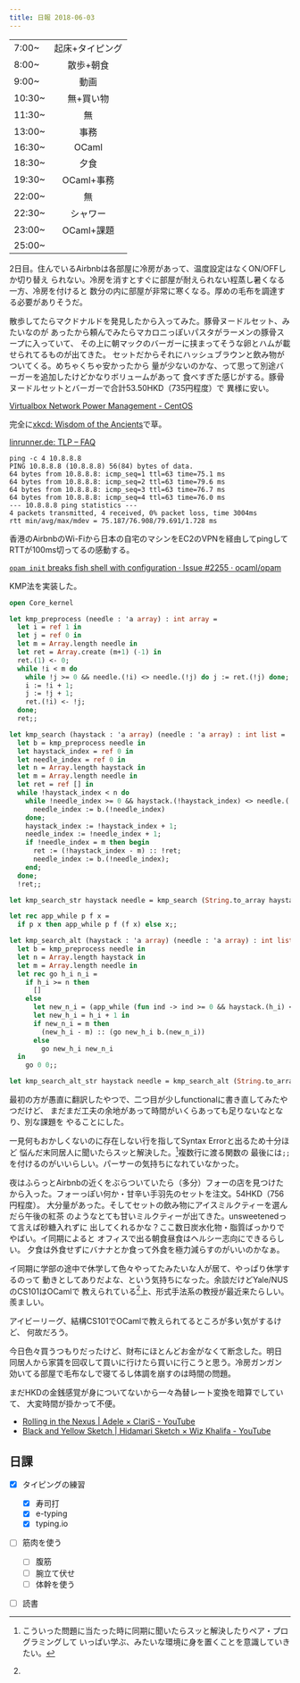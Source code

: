 ```yaml
---
title: 日報 2018-06-03
---
```


|||
|:-|:-:|
|7:00~|起床+タイピング|
|8:00~|散歩+朝食|
|9:00~|動画|
|10:30~|無+買い物|
|11:30~|無|
|13:00~|事務|
|16:30~|OCaml|
|18:30~|夕食|
|19:30~|OCaml+事務|
|22:00~|無|
|22:30~|シャワー|
|23:00~|OCaml+課題|
|25:00~||

2日目。住んでいるAirbnbは各部屋に冷房があって、温度設定はなくON/OFFしか切り替え
られない。冷房を消すとすぐに部屋が耐えられない程蒸し暑くなる一方、冷房を付けると
数分の内に部屋が非常に寒くなる。厚めの毛布を調達する必要がありそうだ。

散歩してたらマクドナルドを発見したから入ってみた。豚骨ヌードルセット、みたいなのが
あったから頼んでみたらマカロニっぽいパスタがラーメンの豚骨スープに入っていて、
その上に朝マックのバーガーに挟まってそうな卵とハムが載せられてるものが出てきた。
セットだからそれにハッシュブラウンと飲み物がついてくる。めちゃくちゃ安かったから
量が少ないのかな、って思って別途バーガーを追加したけどかなりボリュームがあって
食べすぎた感じがする。豚骨ヌードルセットとバーガーで合計53.50HKD（735円程度）で
異様に安い。

[Virtualbox Network Power Management - CentOS](https://www.centos.org/forums/viewtopic.php?t=47507)

完全に[xkcd: Wisdom of the Ancients](https://xkcd.com/979/)で草。

[linrunner.de: TLP – FAQ](https://www.linrunner.de/en/tlp/docs/tlp-faq.html#powertop)

```
ping -c 4 10.8.8.8
PING 10.8.8.8 (10.8.8.8) 56(84) bytes of data.
64 bytes from 10.8.8.8: icmp_seq=1 ttl=63 time=75.1 ms
64 bytes from 10.8.8.8: icmp_seq=2 ttl=63 time=79.6 ms
64 bytes from 10.8.8.8: icmp_seq=3 ttl=63 time=76.7 ms
64 bytes from 10.8.8.8: icmp_seq=4 ttl=63 time=76.0 ms
--- 10.8.8.8 ping statistics ---
4 packets transmitted, 4 received, 0% packet loss, time 3004ms
rtt min/avg/max/mdev = 75.187/76.908/79.691/1.728 ms
```

香港のAirbnbのWi-Fiから日本の自宅のマシンをEC2のVPNを経由してpingして
RTTが100ms切ってるの感動する。

[`opam init` breaks fish shell with configuration · Issue #2255 · ocaml/opam](https://github.com/ocaml/opam/issues/2255)

KMP法を実装した。

```ocaml
open Core_kernel

let kmp_preprocess (needle : 'a array) : int array = 
  let i = ref 1 in
  let j = ref 0 in
  let m = Array.length needle in
  let ret = Array.create (m+1) (-1) in
  ret.(1) <- 0;
  while !i < m do
    while !j >= 0 && needle.(!i) <> needle.(!j) do j := ret.(!j) done;
    i := !i + 1;
    j := !j + 1;
    ret.(!i) <- !j;
  done;
  ret;;

let kmp_search (haystack : 'a array) (needle : 'a array) : int list =
  let b = kmp_preprocess needle in
  let haystack_index = ref 0 in
  let needle_index = ref 0 in
  let n = Array.length haystack in
  let m = Array.length needle in
  let ret = ref [] in
  while !haystack_index < n do
    while !needle_index >= 0 && haystack.(!haystack_index) <> needle.(!needle_index) do
      needle_index := b.(!needle_index)
    done;
    haystack_index := !haystack_index + 1;
    needle_index := !needle_index + 1;
    if !needle_index = m then begin
      ret := (!haystack_index - m) :: !ret;
      needle_index := b.(!needle_index);
    end;
  done;
  !ret;;

let kmp_search_str haystack needle = kmp_search (String.to_array haystack) (String.to_array needle)

let rec app_while p f x =
  if p x then app_while p f (f x) else x;;

let kmp_search_alt (haystack : 'a array) (needle : 'a array) : int list =
  let b = kmp_preprocess needle in
  let n = Array.length haystack in
  let m = Array.length needle in
  let rec go h_i n_i = 
    if h_i >= n then
      []
    else
      let new_n_i = (app_while (fun ind -> ind >= 0 && haystack.(h_i) <> needle.(ind)) (fun ind -> b.(ind)) n_i) + 1 in
      let new_h_i = h_i + 1 in
      if new_n_i = m then
        (new_h_i - m) :: (go new_h_i b.(new_n_i))
      else
        go new_h_i new_n_i
  in
    go 0 0;;

let kmp_search_alt_str haystack needle = kmp_search_alt (String.to_array haystack) (String.to_array needle)
```

最初の方が愚直に翻訳したやつで、二つ目が少しfunctionalに書き直してみたやつだけど、
まだまだ工夫の余地があって時間がいくらあっても足りないなとなり、別な課題を
やることにした。

一見何もおかしくないのに存在しない行を指してSyntax Errorと出るため十分ほど
悩んだ末同居人に聞いたらスッと解決した。[^solving_problems]複数行に渡る関数の
最後には`;;`を付けるのがいいらしい。パーサーの気持ちになれていなかった。

[^solving_problems]:
	こういった問題に当たった時に同期に聞いたらスッと解決したりペア・プログラミングして
	いっぱい学ぶ、みたいな環境に身を置くことを意識していきたい。

夜はふらっとAirbnbの近くをぶらついていたら（多分）フォーの店を見つけた
から入った。フォーっぽい何か・甘辛い手羽先のセットを注文。54HKD（756円程度）。
大分量があった。そしてセットの飲み物にアイスミルクティーを選んだら午後の紅茶
のようなとても甘いミルクティーが出てきた。unsweetenedって言えば砂糖入れずに
出してくれるかな？ここ数日炭水化物・脂質ばっかりでやばい。イ同期によると
オフィスで出る朝食昼食はヘルシー志向にできるらしい。
夕食は外食せずにバナナとか食って外食を極力減らすのがいいのかなぁ。

イ同期に学部の途中で休学して色々やってたみたいな人が居て、やっぱり休学するのって
動きとしてありだよな、という気持ちになった。余談だけどYale/NUSのCS101はOCamlで
教えられている[^ivy]上、形式手法系の教授が最近来たらしい。羨ましい。

[^ivy]:
  アイビーリーグ、結構CS101でOCamlで教えられてるところが多い気がするけど、
  何故だろう。

今日色々買うつもりだったけど、財布にほとんどお金がなくて断念した。明日
同居人から家賃を回収して買いに行けたら買いに行こうと思う。冷房ガンガン
効いてる部屋で毛布なしで寝てるし体調を崩すのは時間の問題。

まだHKDの金銭感覚が身についてないから一々為替レート変換を暗算でしていて、
大変時間が掛かって不便。

- [Rolling in the Nexus | Adele × ClariS - YouTube](https://www.youtube.com/watch?v=yVePnPyJPzw)
- [Black and Yellow Sketch | Hidamari Sketch × Wiz Khalifa - YouTube](https://www.youtube.com/watch?v=duWTfl4MJ1c)

## 日課

- [x] タイピングの練習
	+ [x] 寿司打
	+ [x] e-typing
	+ [x] typing.io
- [ ] 筋肉を使う
	+ [ ] 腹筋
	+ [ ] 腕立て伏せ
	+ [ ] 体幹を使う
- [ ] 読書

